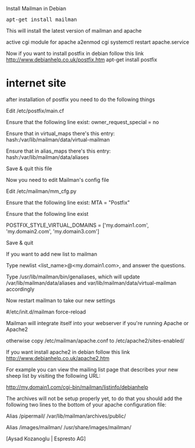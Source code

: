  Install Mailman in Debian

<pre>
apt-get install mailman
</pre>
This will install the latest version of mailman and apache

active cgi module for apache 
a2enmod cgi
systemctl restart apache.service

Now if you want to install postfix in debian follow this link http://www.debianhelp.co.uk/postfix.htm
apt-get install postfix  

# internet site


after installation of postfix you need to do the following things

Edit /etc/postfix/main.cf

Ensure that the following line exist: owner_request_special = no

Ensure that in virtual_maps there's this entry: hash:/var/lib/mailman/data/virtual-mailman

Ensure that in alias_maps there's this entry: hash:/var/lib/mailman/data/aliases

Save & quit this file

Now you need to edit Mailman's config file

Edit /etc/mailman/mm_cfg.py

Ensure that the following line exist: MTA = "Postfix"

Ensure that the following line exist

POSTFIX_STYLE_VIRTUAL_DOMAINS = ['my.domain1.com', 'my.domain2.com', 'my.domain3.com']

Save & quit

If you want to add new list to mailman

Type newlist <list_name>@<my.domain1.com>, and answer the questions.

Type /usr/lib/mailman/bin/genaliases, which will update /var/lib/mailman/data/aliases and var/lib/mailman/data/virtual-mailman accordingly

Now restart mailman to take our new settings

#/etc/init.d/mailman force-reload

Mailman will integrate itself into your webserver if you're running Apache or Apache2

otherwise copy /etc/mailman/apache.conf to /etc/apache2/sites-enabled/



If you want install apache2 in debian follow this link http://www.debianhelp.co.uk/apache2.htm

For example you can view the mailing list page that describes your new sheep list by visiting the following URL:

http://my.domain1.com/cgi-bin/mailman/listinfo/debianhelp

The archives will not be setup properly yet, to do that you should add the following two lines to the bottom of your apache configuration file:

Alias /pipermail/ /var/lib/mailman/archives/public/

Alias /images/mailman/ /usr/share/images/mailman/



[Aysad Kozanoglu | Espresto AG]
